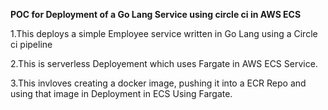 **POC for Deployment of a Go Lang Service using circle ci in AWS ECS**

1.This deploys a simple Employee service written in Go Lang using a Circle ci pipeline

2.This is serverless Deployement which uses Fargate in AWS ECS Service.

3.This invloves creating a docker image, pushing it into a ECR Repo and using that image in Deployment in ECS Using Fargate.
